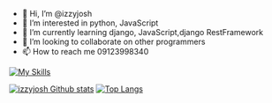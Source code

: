 - 👋 Hi, I’m @izzyjosh
- 👀 I’m interested in python, JavaScript 
- 🌱 I’m currently learning django, JavaScript,django RestFramework
- 💞️ I’m looking to collaborate on other programmers
- 📫 How to reach me 09123998340


[![My Skills](https://skillicons.dev/icons?i=js,html,css,bootstrap,django,git,github,jquery,linux,postgres,vscode,sqlite,py,vim&perline=10)](https://skillicons.dev)
<!---
izzyjosh/izzyjosh is a ✨ special ✨ repository because its `README.md` (this file) appears on your GitHub profile.
You can click the Preview link to take a look at your changes.
--->
[![izzyjosh Github stats](https://github-readme-stats.vercel.app/api?username=izzyjosh&show_icons=true&theme=tokyonight)](https://github.com/anuraghazra/github-readme-stats)
[![Top Langs](https://github-readme-stats.vercel.app/api/top-langs/?username=izzyjosh&layout=compact)](https://github.com/izzyjosh/github-readme-stats)
